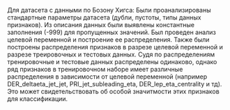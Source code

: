 Для датасета с данными по Бозону Хигса:
Были проанализированы стандартные параметры датасета (дубли, пустоты, типы данных признаков). Из описания данных были выявлены константные заполнения (-999) для пропущенных значений.
Был проведен анализ целевой переменной и построение ее распределения. Также были построены распределения признаков в разрезе целевой переменной и разрезе треировочных и тестовых данных.
Судя по распределениям тренировочные и тестовые данных распределены одинаково, однако ряд признаков в тренировочном наборе имеет различные распределения в зависимости от целевой переменной (например DER_deltaeta_jet_jet, PRI_jet_subleading_eta, DER_lep_eta_centrality и тд).
Это может свидетельствовать об особой значитмости этих признаков для классификации.
